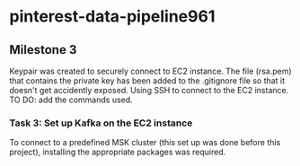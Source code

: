 # pinterest-data-pipeline961

## Milestone 3
Keypair was created to securely connect to EC2 instance. The file (rsa.pem) that contains the private key has been added to the .gitignore file so that it doesn't get accidently exposed.
Using SSH to connect to the EC2 instance. 
TO DO: add the commands used.
### Task 3: Set up Kafka on the EC2 instance 
To connect to a predefined MSK cluster (this set up was done before this project), installing the appropriate packages was required.
